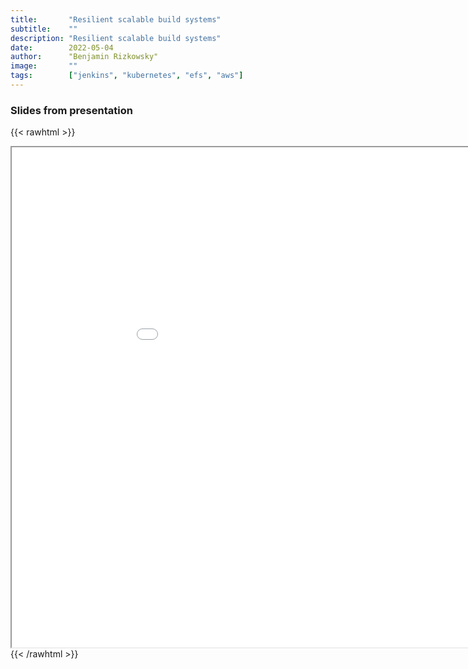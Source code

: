 ```yaml
---
title:       "Resilient scalable build systems"
subtitle:    ""
description: "Resilient scalable build systems"
date:        2022-05-04
author:      "Benjamin Rizkowsky"
image:       ""
tags:        ["jenkins", "kubernetes", "efs", "aws"]
---
```


### Slides from presentation

{{< rawhtml >}}
<iframe title="Resilient scalable build systems" width=1000 height=800 src="/marp/build_systems/build_systems.html"></iframe>
{{< /rawhtml >}}
